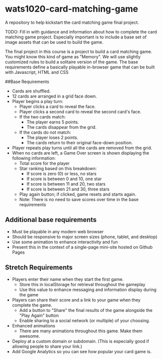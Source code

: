 # wats1020-card-matching-game
A repository to help kickstart the card matching game final project.

TODO: Fill in with guidance and information about how to complete the card matching game project. Especially important is to include a base set of image assets that can be used to build the game.

The final project in this course is a project to build a card matching game. You might know this kind of game as "Memory". We will use slightly customized rules to build a solitaire version of the game. The base requirements define a basically playable in-browser game that can be built with Javascript, HTML and CSS

##Base Requirements
* Cards are shuffled.
* 12 cards are arranged in a grid face down.
* Player begins a play turn:
  * Player clicks a card to reveal the face.
  * Player clicks a second card to reveal the second card's face.
  * If the two cards match:
    * The player earns 5 points.
    * The cards disappear from the grid.
  * If the cards do not match:
    * The player loses 2 points. 
    * The cards return to their original face-down position.
* Player repeats play turns until all the cards are removed from the grid.
* When no cards are left, a Game Over screen is shown displaying the following information:
  * Total score for the player
  * Star ranking based on this breakdown:
    * If score is zero (0) or less, no stars
    * If score is between 0 and 10, one star
    * If score is between 11 and 20, two stars
    * If score is between 21 and 30, three stars
  * Play again button; if clicked, game resets and starts again.
  * Note: There is no need to save scores over time in the base requirements

## Additional **base requirements**

* Must be playable in any modern web browser
* Should be responsive to major screen sizes (phone, tablet, and desktop)
* Use some animation to enhance interactivity and fun
* Present this in the context of a single-page mini-site hosted on Github Pages

## Stretch Requirements

* Players enter their name when they start the first game.
  * Store this in localStorage for retrieval throughout the gameplay
  * Use this value to enhance messaging and information display during the game
* Players can share their score and a link to your game when they complete the game. 
  * Add a button to "Share" the final results of the game alongside the "Play Again" button
  * Enable sharing to a social network (or multiple) of your choosing.
* Enhanced animations
  * There are many animations throughout this game. Make them awesome.
* Deploy at a custom domain or subdomain. (This is especially good if allowing people to share your link.)
* Add Google Analytics so you can see how popular your card game is.
